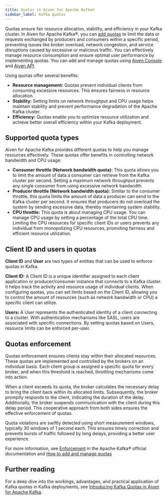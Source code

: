 ```yaml
---
title: Quotas in Aiven for Apache Kafka®
sidebar_label: Kafka quotas
---
```


Quotas ensure fair resource allocation, stability, and efficiency in your Kafka cluster.
In Aiven for Apache Kafka®, you can
[add quotas](/docs/products/kafka/howto/manage-quotas) to limit the data or requests
exchanged by producers and
consumers within a specific period, preventing issues like broker
overload, network congestion, and service disruptions caused by
excessive or malicious traffic. You can effectively manage resource
consumption and ensure optimal user performance by implementing quotas.
You can add and manage quotas using [Aiven
Console](https://console.aiven.io/) and [Aiven
API](https://api.aiven.io/doc/).

Using quotas offer several benefits:

-   **Resource management:** Quotas prevent individual clients from
    consuming excessive resources. This ensures fairness in resource
    allocation.
-   **Stability:** Setting limits on network throughput and CPU usage
    helps maintain stability and prevent performance degradation of the
    Apache Kafka cluster.
-   **Efficiency:** Quotas enable you to optimize resource utilization
    and achieve better overall efficiency within your Kafka deployment.

## Supported quota types

Aiven for Apache Kafka provides different quotas to help you manage
resources effectively. These quotas offer benefits in controlling
network bandwidth and CPU usage:

-   **Consumer throttle (Network bandwidth quota):** This quota allows
    you to limit the amount of data a consumer can retrieve from the
    Kafka cluster per second. Setting a maximum network throughput
    prevents any single consumer from using excessive network bandwidth.
-   **Producer throttle (Network bandwidth quota):** Similar to the
    consumer throttle, this quota limits the amount of data a producer
    can send to the Kafka cluster per second. It ensures that producers
    do not overload the system by sending excessive data, thereby
    maintaining system stability.
-   **CPU throttle:** This quota is about managing CPU usage. You can
    manage CPU usage by setting a percentage of the total CPU time.
    Limiting the CPU resources for specific client IDs or users prevents
    any individual from monopolizing CPU resources, promoting fairness
    and efficient resource utilization.

## Client ID and users in quotas

**Client ID** and **User** are two types of entities that can be used to
enforce quotas in Kafka.

**Client ID:** A Client ID is a unique identifier assigned to each
client application or producer/consumer instance that connects to a
Kafka cluster. It helps track the activity and resource usage of
individual clients. When configuring quotas, you can set limits based on
the Client ID, allowing you to control the amount of resources (such as
network bandwidth or CPU) a specific client can utilize.

**Users:** A User represents the authenticated identity of a client
connecting to a cluster. With authentication mechanisms like SASL, users
are associated with specific connections. By setting quotas based on
Users, resource limits can be enforced per-user.

## Quotas enforcement

Quotas enforcement ensures clients stay within their allocated
resources. These quotas are implemented and controlled by the brokers on
an individual basis. Each client group is assigned a specific quota for
every broker, and when this threshold is reached, throttling mechanisms
come into action.

When a client exceeds its quota, the broker calculates the necessary
delay to bring the client back within its allocated limits.
Subsequently, the broker promptly responds to the client, indicating the
duration of the delay. Additionally, the broker suspends communication
with the client during this delay period. This cooperative approach from
both sides ensures the effective enforcement of quotas.

Quota violations are swiftly detected using short measurement windows,
typically 30 windows of 1 second each. This ensures timely correction
and prevents bursts of traffic followed by long delays, providing a
better user experience.

For more information, see
[Enforcement](https://kafka.apache.org/documentation) in the Apache
Kafka® official documentation and
[How to add and manage quotas](/docs/products/kafka/howto/manage-quotas)

## Further reading

For a deep dive into the workings, advantages, and
practical application of Kafka quotas in Kafka deployments, see
[Introducing Kafka Quotas in Aiven for Apache Kafka](https://aiven.io/blog/introducing-kafka-quotas-in-aiven-for-apache-kafka).
